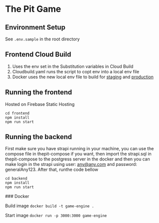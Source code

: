 # The Pit Game

## Environment Setup

See `.env.sample` in the root directory

## Frontend Cloud Build

1. Uses the env set in the Substitution variables in Cloud Build
2. Cloudbuild.yaml runs the script to copt env into a local env file
3. Docker uses the new local env file to build for [staging](https://console.cloud.google.com/cloud-build/triggers/edit/de092e60-fe9e-4b1d-8918-5268b63e4a1e?project=the-pit-328710) and [production](https://console.cloud.google.com/cloud-build/triggers/edit/f83d2fe0-f55a-456b-a6e8-11f3b0429c89?project=the-pit-328710)

## Running the frontend

Hosted on Firebase Static Hosting

```
cd frontend
npm install
npm run start
```

## Running the backend

First make sure you have strapi running in your machine, you can use the compose file in thepit-compose if you want, then import the strapi.sql in thepit-compose to the postgress server in the docker and then you can make login in the strapi using user: any@any.com and password: generalAny123. After that, runthe code bellow

```
cd backend
npm install
npm run start
```

### Docker

Build image
`docker build -t game-engine .`

Start image
`docker run -p 3000:3000 game-engine`
